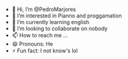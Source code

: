 - 👋 Hi, I’m @PedroMarjores
- 👀 I’m interested in Pianno and proggamation
- 🌱 I’m currently learning english
- 💞️ I’m looking to collaborate on nobody
- 📫 How to reach me ...
- 😄 Pronouns: He
- ⚡ Fun fact: I not know's lol

<!---
PedroMarjores/PedroMarjores is a ✨ special ✨ repository because its `README.md` (this file) appears on your GitHub profile.
You can click the Preview link to take a look at your changes.
--->
